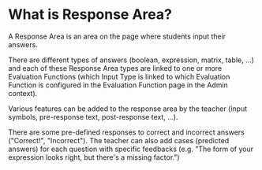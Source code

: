 # What is Response Area?

A Response Area is an area on the page where students input their answers.

There are different types of answers (boolean, expression, matrix, table, ...) and each of these Response Area types are linked to one or more Evaluation Functions (which Input Type is linked to which Evaluation Function is configured in the Evaluation Function page in the Admin context).

Various features can be added to the response area by the teacher (input symbols, pre-response text, post-response text, ...).

There are some pre-defined responses to correct and incorrect answers ("Correct!", "Incorrect"). The teacher can also add cases (predicted answers) for each question with specific feedbacks (e.g. "The form of your expression looks right, but there's a missing factor.")
